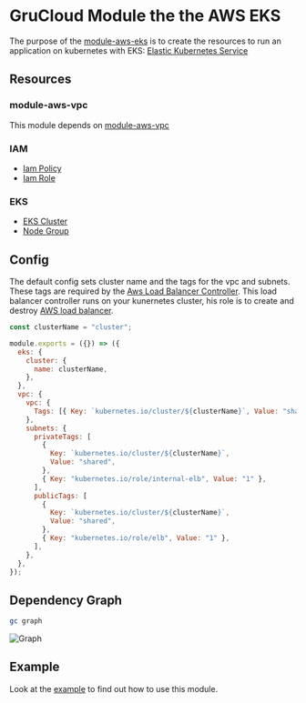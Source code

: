# GruCloud Module the the AWS EKS

The purpose of the [module-aws-eks](https://www.npmjs.com/package/@grucloud/module-aws-vpc) is to create the resources to run an application on kubernetes with EKS: [Elastic Kubernetes Service](https://docs.aws.amazon.com/eks/latest/userguide/what-is-eks.html)

## Resources

### module-aws-vpc

This module depends on [module-aws-vpc](https://www.npmjs.com/package/@grucloud/module-aws-vpc)

### IAM

- [Iam Policy](https://www.grucloud.com/docs/aws/resources/IAM/IamPolicyReadOnly)
- [Iam Role](https://www.grucloud.com/docs/aws/resources/IAM/IamRole)

### EKS

- [EKS Cluster](https://www.grucloud.com/docs/aws/resources/EKS/EksCluster)
- [Node Group](https://www.grucloud.com/docs/aws/resources/EKS/EksNodeGroup)

## Config

The default config sets cluster name and the tags for the vpc and subnets.
These tags are required by the [Aws Load Balancer Controller](https://docs.aws.amazon.com/eks/latest/userguide/aws-load-balancer-controller.html). This load balancer controller runs on your kunernetes cluster, his role is to create and destroy [AWS load balancer](https://aws.amazon.com/elasticloadbalancing).

```js
const clusterName = "cluster";

module.exports = ({}) => ({
  eks: {
    cluster: {
      name: clusterName,
    },
  },
  vpc: {
    vpc: {
      Tags: [{ Key: `kubernetes.io/cluster/${clusterName}`, Value: "shared" }],
    },
    subnets: {
      privateTags: [
        {
          Key: `kubernetes.io/cluster/${clusterName}`,
          Value: "shared",
        },
        { Key: "kubernetes.io/role/internal-elb", Value: "1" },
      ],
      publicTags: [
        {
          Key: `kubernetes.io/cluster/${clusterName}`,
          Value: "shared",
        },
        { Key: "kubernetes.io/role/elb", Value: "1" },
      ],
    },
  },
});
```

## Dependency Graph

```sh
gc graph
```

![Graph](https://raw.githubusercontent.com/grucloud/grucloud/main/packages/modules/aws/eks/example/grucloud.svg)

## Example

Look at the [example](https://github.com/grucloud/grucloud/tree/main/packages/modules/aws/eks/example) to find out how to use this module.
